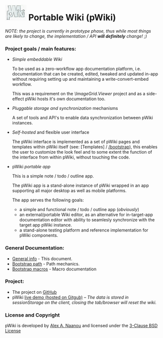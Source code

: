 # ![pWiki](img/pWiki-i.jpg) Portable Wiki (pWiki)

_NOTE: the project is currently in prototype phase, thus while most things 
are likely to change, the implementation / API **will definitely** change! ;)_


### Project goals / main features:

- _Simple embeddable Wiki_

  To be used as a zero-workflow app documentation platform, i.e. 
  documentation that can be created, edited, tweaked and updated in-app 
  without requiring setting up and maintaining a write-convert-embed 
  workflow.

  This was a requirement on the _\ImageGrid.Viewer_ project and as a 
  side-effect pWiki hosts it's own documentation too.

- _Pluggable storage and synchronization_ mechanisms

  A set of tools and API's to enable data synchronization between pWiki
  instances.

- _Self-hosted_ and flexible user interface

  The pWiki interface is implemented as a set of pWiki pages and 
  templates within pWiki itself (see: [Templates] / [/bootstrap](bootstrap)), 
  this enables the user to customize the look feel and to some extent 
  the function of the interface from within pWiki, without touching the 
  code.

- pWiki _portable app_

  This is a simple note / todo / outline app.

  The pWiki app is a stand-alone instance of pWiki wrapped in an app 
  supporting all major desktop as well as mobile platforms.

  The app serves the following goals:

    - a simple and functional note / todo / outline app (_obviously_)
    - an external/portable Wiki editor, as an alternative for 
      in-target-app documentation editor with ability to seamlesly 
      synchronize with the target app pWiki instance.
    - a stand-alone testing platform and reference implementation for 
      pWiki components.

### General Documentation:
<!--
NOTE: newlines here are needed to satisfy all the various markdown 
      parsers, especially GitHub's... 
-->
<pwiki-comment>

- [General info](README.md) - This document.
- [Bootstrap path](bootstrap/Doc/Path.md) - Path mechanics.
- [Bootstrap macros](bootstrap/Doc/Macros.md) - Macro documentation

</pwiki-comment>

<!--[pWiki[

- [Doc/About] - This document.
- [Doc/Path] - Path mechanics.
- [Doc/Macros] - Macro documentation

]]-->


### Project:

- The project on [GitHub](https://github.com/flynx/pWiki)
- pWiki [live demo (hosted on Gitgub)](https://flynx.github.io/pWiki/) _&ndash; 
The data is stored in sessionStorage on the client, closing the tab/browser 
will reset the wiki._


### License and Copyright

pWiki is developed by [Alex A. Naanou](https://github.com/flynx) and 
licensed under the <pwiki-comment>[3-Clause BSD License](LICENSE)
</pwiki-comment><!--[pWiki[ [3-Clause BSD License](#LICENSE) ]]-->



<!-- @filter(markdown) -->
<!-- vim:set ts=2 sw=2 expandtab spell : -->
